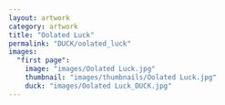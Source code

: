 ```yaml
---
layout: artwork
category: artwork
title: "Oolated Luck"
permalink: "DUCK/oolated_luck"
images:
  "first page":
    image: "images/Oolated Luck.jpg"
    thumbnail: "images/thumbnails/Oolated Luck.jpg"
    duck: "images/Oolated Luck_DUCK.jpg"
---
```


